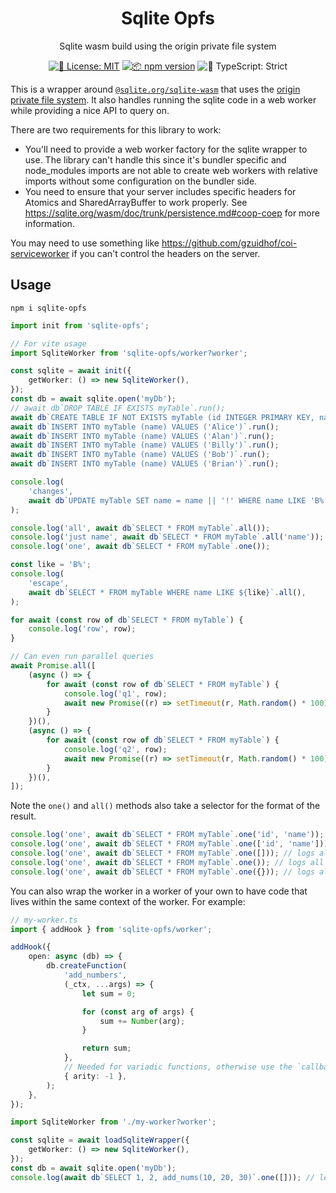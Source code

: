 <h1 align="center">Sqlite Opfs</h1>

<p align="center">Sqlite wasm build using the origin private file system</p>

<p align="center">
	<a href="https://github.com/kolodny/sqlite-opfs/blob/main/LICENSE.md" target="_blank"><img alt="📝 License: MIT" src="https://img.shields.io/badge/%F0%9F%93%9D_license-MIT-21bb42.svg"></a>
	<a href="http://npmjs.com/package/sqlite-opfs"><img alt="📦 npm version" src="https://img.shields.io/npm/v/sqlite-opfs?color=21bb42&label=%F0%9F%93%A6%20npm" /></a>
	<img alt="💪 TypeScript: Strict" src="https://img.shields.io/badge/%F0%9F%92%AA_typescript-strict-21bb42.svg" />
</p>

This is a wrapper around [`@sqlite.org/sqlite-wasm`](https://www.npmjs.com/package/@sqlite.org/sqlite-wasm) that uses the [origin private file system](https://developer.mozilla.org/en-US/docs/Web/API/File_System_API/Origin_private_file_system). It also handles running the sqlite code in a web worker while providing a nice API to query on.

There are two requirements for this library to work:

- You'll need to provide a web worker factory for the sqlite wrapper to use. The library can't handle this since it's bundler specific and node_modules imports are not able to create web workers with relative imports without some configuration on the bundler side.
- You need to ensure that your server includes specific headers for Atomics and SharedArrayBuffer to work properly. See https://sqlite.org/wasm/doc/trunk/persistence.md#coop-coep for more information.

You may need to use something like https://github.com/gzuidhof/coi-serviceworker if you can't control the headers on the server.

## Usage

```shell
npm i sqlite-opfs
```

```ts
import init from 'sqlite-opfs';

// For vite usage
import SqliteWorker from 'sqlite-opfs/worker?worker';

const sqlite = await init({
	getWorker: () => new SqliteWorker(),
});
const db = await sqlite.open('myDb');
// await db`DROP TABLE IF EXISTS myTable`.run();
await db`CREATE TABLE IF NOT EXISTS myTable (id INTEGER PRIMARY KEY, name TEXT)`.run();
await db`INSERT INTO myTable (name) VALUES ('Alice')`.run();
await db`INSERT INTO myTable (name) VALUES ('Alan')`.run();
await db`INSERT INTO myTable (name) VALUES ('Billy')`.run();
await db`INSERT INTO myTable (name) VALUES ('Bob')`.run();
await db`INSERT INTO myTable (name) VALUES ('Brian')`.run();

console.log(
	'changes',
	await db`UPDATE myTable SET name = name || '!' WHERE name LIKE 'B%'`.run(),
);

console.log('all', await db`SELECT * FROM myTable`.all());
console.log('just name', await db`SELECT * FROM myTable`.all('name'));
console.log('one', await db`SELECT * FROM myTable`.one());

const like = 'B%';
console.log(
	'escape',
	await db`SELECT * FROM myTable WHERE name LIKE ${like}`.all(),
);

for await (const row of db`SELECT * FROM myTable`) {
	console.log('row', row);
}

// Can even run parallel queries
await Promise.all([
	(async () => {
		for await (const row of db`SELECT * FROM myTable`) {
			console.log('q1', row);
			await new Promise((r) => setTimeout(r, Math.random() * 100));
		}
	})(),
	(async () => {
		for await (const row of db`SELECT * FROM myTable`) {
			console.log('q2', row);
			await new Promise((r) => setTimeout(r, Math.random() * 100));
		}
	})(),
]);
```

Note the `one()` and `all()` methods also take a selector for the format of the result.

```ts
console.log('one', await db`SELECT * FROM myTable`.one('id', 'name')); // logs { name: SqlValue }
console.log('one', await db`SELECT * FROM myTable`.one(['id', 'name'])); // logs SqlValue[]
console.log('one', await db`SELECT * FROM myTable`.one([])); // logs all as SqlValue[]
console.log('one', await db`SELECT * FROM myTable`.one()); // logs all as Record<string, SqlValue>
console.log('one', await db`SELECT * FROM myTable`.one({})); // logs all as Record<string, SqlValue>
```

You can also wrap the worker in a worker of your own to have code that lives within the same context of the worker. For example:

```ts
// my-worker.ts
import { addHook } from 'sqlite-opfs/worker';

addHook({
	open: async (db) => {
		db.createFunction(
			'add_numbers',
			(_ctx, ...args) => {
				let sum = 0;

				for (const arg of args) {
					sum += Number(arg);
				}

				return sum;
			},
			// Needed for variadic functions, otherwise use the `callback.length` value.
			{ arity: -1 },
		);
	},
});
```

```ts
import SqliteWorker from './my-worker?worker';

const sqlite = await loadSqliteWrapper({
	getWorker: () => new SqliteWorker(),
});
const db = await sqlite.open('myDb');
console.log(await db`SELECT 1, 2, add_nums(10, 20, 30)`.one([])); // logs [1, 2, 60]
```
